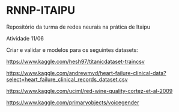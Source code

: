 # RNNP-ITAIPU
Repositório da turma de redes neurais na prática de Itaipu



Atividade 11/06

Criar e validar e modelos para os seguintes datasets:

https://www.kaggle.com/hesh97/titanicdataset-traincsv

https://www.kaggle.com/andrewmvd/heart-failure-clinical-data?select=heart_failure_clinical_records_dataset.csv

https://www.kaggle.com/uciml/red-wine-quality-cortez-et-al-2009

https://www.kaggle.com/primaryobjects/voicegender
